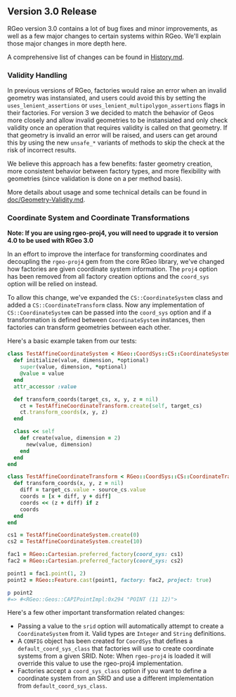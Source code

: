 ## Version 3.0 Release

RGeo version 3.0 contains a lot of bug fixes and minor improvements, as well as a few major changes to certain systems within RGeo. We'll explain those major changes in more depth here.

A comprehensive list of changes can be found in [History.md](History.md).

### Validity Handling

In previous versions of RGeo, factories would raise an error when an invalid geometry was instansiated, and users could avoid this by setting the `uses_lenient_assertions` or `uses_lenient_multipolygon_assertions` flags in their factories. For version 3 we decided to match the behavior of Geos more closely and allow invalid geometries to be instansiated and only check validity once an operation that requires validity is called on that geometry. If that geometry is invalid an error will be raised, and users can get around this by using the new `unsafe_*` variants of methods to skip the check at the risk of incorrect results.

We believe this approach has a few benefits: faster geometry creation, more consistent behavior between factory types, and more flexibility with geometries (since validation is done on a per method basis).

More details about usage and some technical details can be found in [doc/Geometry-Validity.md](doc/Geometry-Validity.md).

### Coordinate System and Coordinate Transformations

__Note: If you are using rgeo-proj4, you will need to upgrade it to version 4.0 to be used with RGeo 3.0__

In an effort to improve the interface for transforming coordinates and decoupling the `rgeo-proj4` gem from the core RGeo library, we've changed how factories are given coordinate system information. The `proj4` option has been removed from all factory creation options and the `coord_sys` option will be relied on instead.

To allow this change, we've expanded the `CS::CoordinateSystem` class and added a `CS::CoordinateTransform` class. Now any implementation of `CS::CoordinateSystem` can be passed into the `coord_sys` option and if a transformation is defined between `CoordinateSystem` instances, then factories can transform geometries between each other.

Here's a basic example taken from our tests:

```ruby
class TestAffineCoordinateSystem < RGeo::CoordSys::CS::CoordinateSystem
  def initialize(value, dimension, *optional)
    super(value, dimension, *optional)
    @value = value
  end
  attr_accessor :value

  def transform_coords(target_cs, x, y, z = nil)
    ct = TestAffineCoordinateTransform.create(self, target_cs)
    ct.transform_coords(x, y, z)
  end

  class << self
    def create(value, dimension = 2)
      new(value, dimension)
    end
  end
end

class TestAffineCoordinateTransform < RGeo::CoordSys::CS::CoordinateTransform
  def transform_coords(x, y, z = nil)
    diff = target_cs.value - source_cs.value
    coords = [x + diff, y + diff]
    coords << (z + diff) if z
    coords
  end
end

cs1 = TestAffineCoordinateSystem.create(0)
cs2 = TestAffineCoordinateSystem.create(10)

fac1 = RGeo::Cartesian.preferred_factory(coord_sys: cs1)
fac2 = RGeo::Cartesian.preferred_factory(coord_sys: cs2)

point1 = fac1.point(1, 2)
point2 = RGeo::Feature.cast(point1, factory: fac2, project: true)

p point2
#=> #<RGeo::Geos::CAPIPointImpl:0x294 "POINT (11 12)">
```

Here's a few other important transformation related changes:

* Passing a value to the `srid` option will automatically attempt to create a `CoordinateSystem` from it. Valid types are `Integer` and `String` definitions.
* A `CONFIG` object has been created for `CoordSys` that defines a `default_coord_sys_class` that factories will use to create coordinate systems from a given SRID. Note: When `rgeo-proj4` is loaded it will override this value to use the rgeo-proj4 implementation.
* Factories accept a `coord_sys_class` option if you want to define a coordinate system from an SRID and use a different implementation from `default_coord_sys_class`.
